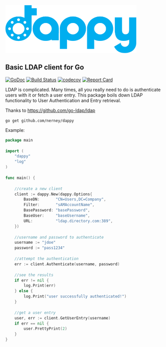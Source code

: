 <p align="left"><img src="logo/horizontal.png" alt="dappy" height="150px"></p>

## Basic LDAP client for Go

[![GoDoc](https://img.shields.io/badge/godoc-reference-5272B4.svg?style=flat-square)](https://godoc.org/github.com/nerney/dappy)
[![Build Status](https://travis-ci.org/nerney/dappy.svg?branch=master)](https://travis-ci.org/nerney/dappy)
[![codecov](https://codecov.io/gh/nerney/dappy/branch/master/graph/badge.svg)](https://codecov.io/gh/nerney/dappy)
[![Report Card](https://goreportcard.com/badge/github.com/nerney/dappy)](https://goreportcard.com/report/github.com/nerney/dappy)

LDAP is complicated. Many times, all you really need to do is authenticate users with it or fetch a user entry.
This package boils down LDAP functionality to User Authentication and Entry retrieval. 

Thanks to https://github.com/go-ldap/ldap

`go get github.com/nerney/dappy`

Example:

```go
package main

import (
	"dappy"
	"log"
)

func main() {

	//create a new client
	client := dappy.New(dappy.Options{
		BaseDN:       "CN=Users,DC=Company",
		Filter:       "sAMAccountName",
		BasePassword: "basePassword",
		BaseUser:     "baseUsername",
		URL:          "ldap.directory.com:389",
	})

	//username and password to authenticate
	username := "jdoe"
	password := "pass1234"

	//attempt the authentication
	err := client.Authenticate(username, password)

	//see the results
	if err != nil {
		log.Print(err)
	} else {
		log.Print("user successfully authenticated!")
	}

	//get a user entry
	user, err := client.GetUserEntry(username)
	if err == nil {
		user.PrettyPrint(2)
	}
}
```
